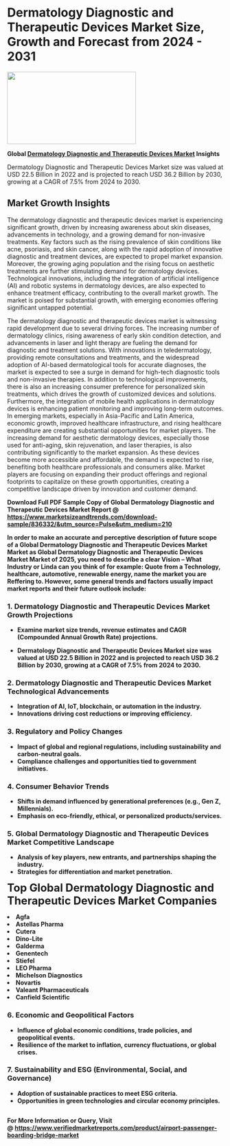 <H1>Dermatology Diagnostic and Therapeutic Devices Market Size, Growth and Forecast from 2024 - 2031</H1><img class="aligncenter size-medium wp-image-584254" src="https://thirdeyenews.in/wp-content/uploads/2024/09/Global-Market-Research-300x168.jpeg" alt="" width="300" height="168" /><p><strong>Global&nbsp;<a href="https://www.marketsizeandtrends.com/download-sample/836332/&amp;utm_source=Pulse&amp;utm_medium=210">Dermatology Diagnostic and Therapeutic Devices Market</a> Insights</strong></p><p>Dermatology Diagnostic and Therapeutic Devices Market size was valued at USD 22.5 Billion in 2022 and is projected to reach USD 36.2 Billion by 2030, growing at a CAGR of 7.5% from 2024 to 2030.</p><p><h2>Market Growth Insights</h2> <p>The dermatology diagnostic and therapeutic devices market is experiencing significant growth, driven by increasing awareness about skin diseases, advancements in technology, and a growing demand for non-invasive treatments. Key factors such as the rising prevalence of skin conditions like acne, psoriasis, and skin cancer, along with the rapid adoption of innovative diagnostic and treatment devices, are expected to propel market expansion. Moreover, the growing aging population and the rising focus on aesthetic treatments are further stimulating demand for dermatology devices. Technological innovations, including the integration of artificial intelligence (AI) and robotic systems in dermatology devices, are also expected to enhance treatment efficacy, contributing to the overall market growth. The market is poised for substantial growth, with emerging economies offering significant untapped potential.</p> <p><strong></strong></p> <p>The dermatology diagnostic and therapeutic devices market is witnessing rapid development due to several driving forces. The increasing number of dermatology clinics, rising awareness of early skin condition detection, and advancements in laser and light therapy are fueling the demand for diagnostic and treatment solutions. With innovations in teledermatology, providing remote consultations and treatments, and the widespread adoption of AI-based dermatological tools for accurate diagnoses, the market is expected to see a surge in demand for high-tech diagnostic tools and non-invasive therapies. In addition to technological improvements, there is also an increasing consumer preference for personalized skin treatments, which drives the growth of customized devices and solutions. Furthermore, the integration of mobile health applications in dermatology devices is enhancing patient monitoring and improving long-term outcomes. In emerging markets, especially in Asia-Pacific and Latin America, economic growth, improved healthcare infrastructure, and rising healthcare expenditure are creating substantial opportunities for market players. The increasing demand for aesthetic dermatology devices, especially those used for anti-aging, skin rejuvenation, and laser therapies, is also contributing significantly to the market expansion. As these devices become more accessible and affordable, the demand is expected to rise, benefiting both healthcare professionals and consumers alike. Market players are focusing on expanding their product offerings and regional footprints to capitalize on these growth opportunities, creating a competitive landscape driven by innovation and customer demand.</p> <p><strong></p><p><span class=""><strong>Download Full PDF Sample Copy of Global Dermatology Diagnostic and Therapeutic Devices Market Report</strong> @ <a href="https://www.marketsizeandtrends.com/download-sample/836332/&amp;utm_source=Pulse&amp;utm_medium=210" target="_blank">https://www.marketsizeandtrends.com/download-sample/836332/&amp;utm_source=Pulse&amp;utm_medium=210</a></span></p><p>In order to make an accurate and perceptive description of future scope of a Global&nbsp;Dermatology Diagnostic and Therapeutic Devices Market Market as Global&nbsp;Dermatology Diagnostic and Therapeutic Devices Market Market of 2025, you need to describe a clear Vision &ndash; What Industry or Linda can you think of for example: Quote from a Technology, healthcare, automotive, renewable energy, name the market you are Reffering to. However, some general trends and factors usually impact market reports and their future outlook include:</p><h3>1.&nbsp;<strong>Dermatology Diagnostic and Therapeutic Devices Market Growth Projections</strong></h3><ul><li>Examine market size trends, revenue estimates and CAGR (Compounded Annual Growth Rate) projections.</li><li><p>Dermatology Diagnostic and Therapeutic Devices Market size was valued at USD 22.5 Billion in 2022 and is projected to reach USD 36.2 Billion by 2030, growing at a CAGR of 7.5% from 2024 to 2030.</p></li></ul><h3>2.&nbsp;<strong>Dermatology Diagnostic and Therapeutic Devices Market Technological Advancements</strong></h3><ul><li>Integration of AI, IoT, blockchain, or automation in the industry.</li><li>Innovations driving cost reductions or improving efficiency.</li></ul><h3>3.&nbsp;<strong>Regulatory and Policy Changes</strong></h3><ul><li>Impact of global and regional regulations, including sustainability and carbon-neutral goals.</li><li>Compliance challenges and opportunities tied to government initiatives.</li></ul><h3>4.&nbsp;<strong>Consumer Behavior Trends</strong></h3><ul><li>Shifts in demand influenced by generational preferences (e.g., Gen Z, Millennials).</li><li>Emphasis on eco-friendly, ethical, or personalized products/services.</li></ul><h3>5.&nbsp;<strong>Global Dermatology Diagnostic and Therapeutic Devices Market Competitive Landscape</strong></h3><ul><li>Analysis of key players, new entrants, and partnerships shaping the industry.</li><li>Strategies for differentiation and market penetration.</li></ul><p data-pm-slice="1 1 []"><span style="color: inherit; font-family: inherit; font-size: 25px;">Top Global Dermatology Diagnostic and Therapeutic Devices Market Companies</span></p><div class="" data-test-id=""><p><li>Agfa</li><li> Astellas Pharma</li><li> Cutera</li><li> Dino-Lite</li><li> Galderma</li><li> Genentech</li><li> Stiefel</li><li> LEO Pharma</li><li> Michelson Diagnostics</li><li> Novartis</li><li> Valeant Pharmaceuticals</li><li> Canfield Scientific</li></p></div><h3>6.&nbsp;<strong>Economic and Geopolitical Factors</strong></h3><ul><li>Influence of global economic conditions, trade policies, and geopolitical events.</li><li>Resilience of the market to inflation, currency fluctuations, or global crises.</li></ul><h3>7.&nbsp;<strong>Sustainability and ESG (Environmental, Social, and Governance)</strong></h3><ul><li>Adoption of sustainable practices to meet ESG criteria.</li><li>Opportunities in green technologies and circular economy principles.</li></ul><h2><strong style="font-size: 14px;">For More Information or Query, Visit @&nbsp;</strong><a style="background-color: #ffffff; font-size: 14px;" href="https://www.marketsizeandtrends.com/report/dermatology-diagnostic-and-therapeutic-devices-market/" target="_blank">https://www.verifiedmarketreports.com/product/airport-passenger-boarding-bridge-market</a></h2>
